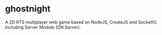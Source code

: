 # ghostnight

A 2D RTS multiplayer web game based on NodeJS, CreateJS and SocketIO.
Including Server Module (GN.Server).
